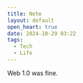 ```yaml
---
title: Note
layout: default
open_heart: true
date: 2024-10-29 03:22
tags:
  - Tech
  - Life
---
```


Web 1.0 was fine.
